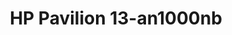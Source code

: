 ---
title: HP Pavilion 13-an1000nb
brand: hp
screen: 13.3 in
ram: 8gb
processor: intel core i5
price: 670
---